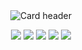 <div align="center">
  <img src="https://i.pinimg.com/originals/ff/45/d0/ff45d0af6f718ceee9d9f70edc9b3a0f.gif" alt="Card header"/>
</div>

<p>
<div align="center">
  <img src="https://img.shields.io/badge/-HTML-c58545?style=for-the-badge&logo=html5&logoColor=c58545&labelColor=%23e3e4e6">
  <img src="https://img.shields.io/badge/-CSS-d1a01f?style=for-the-badge&logo=css3&logoColor=d1a01f&labelColor=%23e3e4e6">
  <img src="https://img.shields.io/badge/-Python-3777ab?style=for-the-badge&logo=python&logoColor=3777ab&labelColor=%23e3e4e6">
  <img src="https://img.shields.io/badge/-C-%231e6dd4?style=for-the-badge&logo=C&logoColor=%231e6dd4&labelColor=%23e3e4e6">
  <img src="https://img.shields.io/badge/-PHP-%23777bb4?style=for-the-badge&logo=PHP&logoColor=%23777bb4&labelColor=%23e3e4e6">
</div>
</p>

